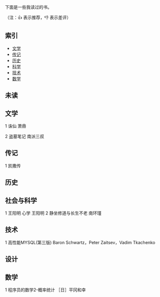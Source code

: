 下面是一些我读过的书。

（注：:+1: 表示推荐，:-1: 表示差评）

## 索引

- [文学](#文学)
- [传记](#传记)
- [历史](#历史)
- [科学](#科学)
- [技术](#技术)
- [数学](#数学)

## 未读

 

## 文学
1 诛仙 萧鼎

2 盗墓笔记 南派三叔

## 传记

1 凯撒传


## 历史


## 社会与科学
1 王阳明 心学  王阳明
2 静坐修道与长生不老 南环瑾
## 技术
1 高性能MYSQL(第三版) Baron Schwartz，Peter Zaitsev，Vadim Tkachenko


## 设计

## 数学
1 程序员的数学2-概率统计 ［日］平冈和幸 


 